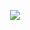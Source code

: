 <p align="center"><a href="https://shovon.net"><img src="http://shovon.net/projects/freelancer/DaRose/images/assets/logo.png"><a/></p>

